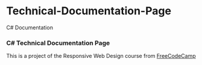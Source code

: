 # Technical-Documentation-Page
C# Documentation 
<h3>C# Technical Documentation Page</h3>
<p>This is a project of the Responsive Web Design course from
<a href="https://www.freecodecamp.org/"target="_blank">FreeCodeCamp</a></p>
